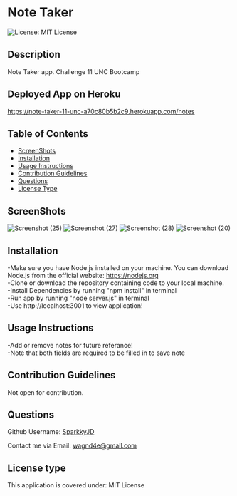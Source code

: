 # Note Taker

![License: MIT License](https://img.shields.io/badge/License-MIT%20License-brightgreen.svg)


## Description
Note Taker app. Challenge 11 UNC Bootcamp

## Deployed App on Heroku
https://note-taker-11-unc-a70c80b5b2c9.herokuapp.com/notes

## Table of Contents
- [ScreenShots](#ScreenShots)
- [Installation](#installation)
- [Usage Instructions](#usage-instructions)
- [Contribution Guidelines](#contribution-guidelines)
- [Questions](#questions)
- [License Type](#license-type)

## ScreenShots <a name="ScreenShots"></a>
![Screenshot (25)](https://github.com/SparkkyJD/Note-Taker/assets/127361245/ea2eedcf-9b55-4c87-9bfe-05c665caac38)
![Screenshot (27)](https://github.com/SparkkyJD/Note-Taker/assets/127361245/60d1f6f0-ed1b-4ae7-931f-6ad6fd5ed241)
![Screenshot (28)](https://github.com/SparkkyJD/Note-Taker/assets/127361245/cb4b04a4-9371-48d3-819a-ad1997f8dea1)
![Screenshot (20)](https://github.com/SparkkyJD/Note-Taker/assets/127361245/3f13da5f-1761-48d3-9365-c4aa8883f411)


## Installation <a name="installation"></a>
-Make sure you have Node.js installed on your machine. You can download Node.js from the official website: https://nodejs.org <br>
-Clone or download the repository containing code to your local machine.<br>
-Install Dependencies by running "npm install" in terminal<br>
-Run app by running "node server.js" in terminal<br>
-Use http://localhost:3001 to view application!<br>


## Usage Instructions <a name="usage"></a>
-Add or remove notes for future referance!<br> 
-Note that both fields are required to be filled in to save note<br>


## Contribution Guidelines <a name="contribution"></a>
Not open for contribution.

## Questions <a name="github"></a>
 Github Username: <a href="https://github.com/SparkkyJD">SparkkyJD</a>

Contact me via Email: wagnd4e@gmail.com
## License type <a name="license"></a>
This application is covered under: MIT License
